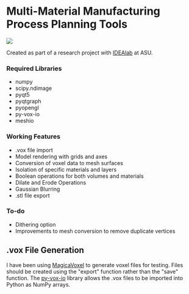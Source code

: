# Multi-Material Manufacturing Process Planning Tools

<img src="https://github.com/Team-Automata/Multi-Material-Manufacturing-Process-Planning-Tools/blob/master/main.png?raw=true">

Created as part of a research project with [IDEAlab](http://idealab.asu.edu) at ASU.

### Required Libraries
- numpy
- scipy.ndimage
- pyqt5
- pyqtgraph
- pyopengl
- py-vox-io
- meshio

### Working Features
- .vox file import
- Model rendering with grids and axes
- Conversion of voxel data to mesh surfaces
- Isolation of specific materials and layers
- Boolean operations for both volumes and materials
- Dilate and Erode Operations
- Gaussian Blurring
- .stl file export

### To-do
- Dithering option
- Improvements to mesh conversion to remove duplicate vertices

## .vox File Generation
I have been using [MagicaVoxel](https://ephtracy.github.io) to generate voxel files for testing. Files should be created using the "export" function rather than the "save" function. The [py-vox-io](https://github.com/gromgull/py-vox-io) library allows the .vox files to be imported into Python as NumPy arrays.
